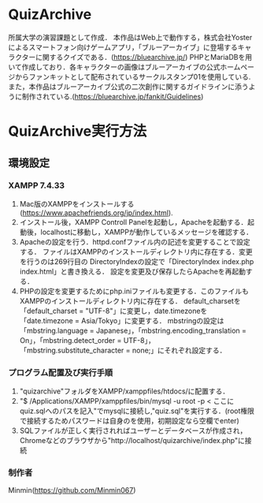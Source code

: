 # QuizArchive
所属大学の演習課題として作成．
本作品はWeb上で動作する，株式会社Yosterによるスマートフォン向けゲームアプリ，「ブルーアーカイブ」に登場するキャラクターに関するクイズである．(https://bluearchive.jp/)
PHPとMariaDBを用いて作成しており．各キャラクターの画像はブルーアーカイブの公式ホームページからファンキットとして配布されているサークルスタンプ01を使用している.
また，本作品はブルーアーカイブ公式の二次創作に関するガイドラインに添うように制作されている.(https://bluearchive.jp/fankit/Guidelines)

# QuizArchive実行方法
## 環境設定
### XAMPP 7.4.33
1. Mac版のXAMPPをインストールする(https://www.apachefriends.org/jp/index.html).
2. インストール後，XAMPP Controll Panelを起動し，Apacheを起動する．起動後，localhostに移動し，XAMPPが動作しているメッセージを確認する．
3. Apacheの設定を行う．httpd.confファイル内の記述を変更することで設定する．
ファイルはXAMPPのインストールディレクトリ内に存在する．変更を行うのは269行目の
DirectoryIndexの設定で「DirectoryIndex index.php index.html」と書き換える．
設定を変更及び保存したらApacheを再起動する．
4. PHPの設定を変更するためにphp.iniファイルも変更する．このファイルもXAMPPのインストールディレクトリ内に存在する．
default\_charsetを「default\_charset = "UTF-8"」に変更し，date.timezoneを「date.timezone = Asia/Tokyo」に変更する．
mbstringの設定は「mbstring.language = Japanese」，「mbstring.encoding\_translation = On」，「mbstring.detect\_order = UTF-8」，
「mbstring.substitute\_character = none;」にそれぞれ設定する．

### プログラム配置及び実行手順
1. "quizarchive"フォルダをXAMPP/xamppfiles/htdocs/に配置する．
2. "$ /Applications/XAMPP/xamppfiles/bin/mysql -u root -p < ここにquiz.sqlへのパスを記入"でmysqlに接続し,"quiz.sql"を実行する．(root権限で接続するためパスワードは自身のを使用，初期設定なら空欄でenter)
3. SQLファイルが正しく実行されればユーザーとデータベースが作成され，Chromeなどのブラウザから"http://localhost/quizarchive/index.php"に接続

### 制作者
Minmin(https://github.com/Minmin067)
